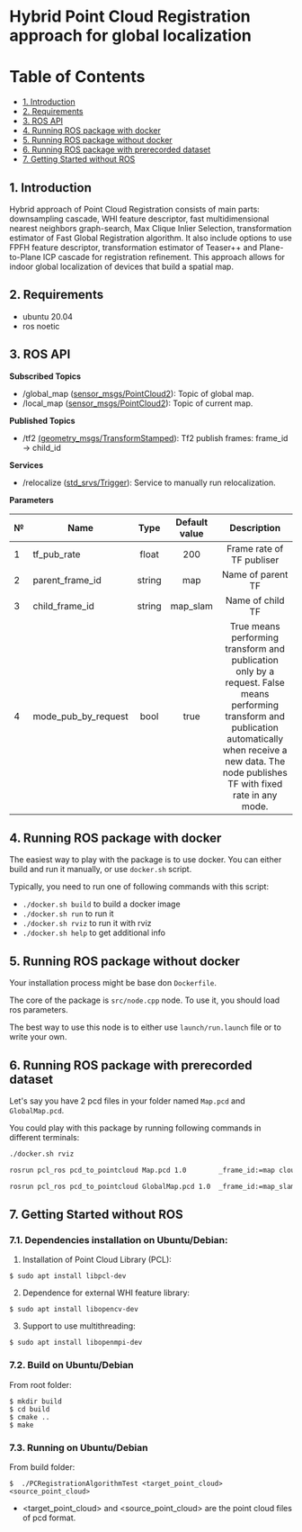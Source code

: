 # Hybrid Point Cloud Registration approach for global localization

# Table of Contents

* [1. Introduction](#1-introduction)
* [2. Requirements](#2-requirements)
* [3. ROS API](#3-ros-api)
* [4. Running ROS package with docker](#4-running-ros-package-with-docker)
* [5. Running ROS package without docker](#5-running-ros-package-without-docker)
* [6. Running ROS package with prerecorded dataset](#5-trying-ros-package-with-prerecorded-dataset)
* [7. Getting Started without ROS](#7-getting-started-without-ros)

## 1. Introduction

Hybrid approach of Point Cloud Registration consists of main parts: downsampling cascade, WHI feature descriptor, fast multidimensional nearest neighbors graph-search, Max Clique Inlier Selection, transformation estimator of Fast Global Registration algorithm. It also include options to use FPFH feature descriptor, transformation estimator of Teaser++ and Plane-to-Plane ICP cascade for registration refinement. This approach allows for indoor global localization of devices that build a spatial map.

## 2. Requirements

- ubuntu 20.04
- ros noetic

## 3. ROS API

**Subscribed Topics**

- /global_map ([sensor_msgs/PointCloud2](http://docs.ros.org/en/noetic/api/sensor_msgs/html/msg/PointCloud2.html)): Topic of global map.
- /local_map ([sensor_msgs/PointCloud2](http://docs.ros.org/en/noetic/api/sensor_msgs/html/msg/PointCloud2.html)): Topic of current map.

**Published Topics**

- /tf2 [(geometry_msgs/TransformStamped](http://docs.ros.org/en/lunar/api/geometry_msgs/html/msg/TransformStamped.html)): Tf2 publish frames: frame_id -> child_id

**Services**

- /relocalize ([std_srvs/Trigger](http://docs.ros.org/en/api/std_srvs/html/srv/Trigger.html)): Service to manually run relocalization.

**Parameters**

| № | Name                | Type   | Default value | Description               |
| - | ------------------- |:------:|:-------------:|:-------------------------:|
| 1 | tf_pub_rate         | float  | 200           | Frame rate of TF publiser |
| 2 | parent_frame_id     | string | map           | Name of parent TF         |
| 3 | child_frame_id      | string | map_slam      | Name of child TF          |
| 4 | mode_pub_by_request | bool   | true          | True means performing transform and publication only by a request. False means performing transform and publication automatically when receive a new data. The node publishes TF with fixed rate in any mode. |

## 4. Running ROS package with docker

The easiest way to play with the package is to use docker. You can either build and run it manually, or use `docker.sh` script.

Typically, you need to run one of following commands with this script:

- `./docker.sh build` to build a docker image
- `./docker.sh run` to run it
- `./docker.sh rviz` to run it with rviz
- `./docker.sh help` to get additional info


## 5. Running ROS package without docker

Your installation process might be base don `Dockerfile`.

The core of the package is `src/node.cpp` node. To use it, you should load ros parameters.

The best way to use this node is to either use `launch/run.launch` file or to write your own.

## 6. Running ROS package with prerecorded dataset

Let's say you have 2 pcd files in your folder named `Map.pcd` and `GlobalMap.pcd`.

You could play with this package by running following commands in different terminals:

```bash
./docker.sh rviz
```

```bash
rosrun pcl_ros pcd_to_pointcloud Map.pcd 1.0        _frame_id:=map cloud_pcd:=/local_map __name:=my_node2
```

```bash
rosrun pcl_ros pcd_to_pointcloud GlobalMap.pcd 1.0  _frame_id:=map_slam cloud_pcd:=/global_map __name:=my_node1
```

## 7. Getting Started without ROS

### 7.1. Dependencies installation on Ubuntu/Debian:


1) Installation of Point Cloud Library (PCL):
```
$ sudo apt install libpcl-dev
```
2) Dependence for external WHI feature library:
```
$ sudo apt install libopencv-dev
```
3) Support to use multithreading:
```
$ sudo apt install libopenmpi-dev
```

### 7.2. Build on Ubuntu/Debian

From root folder:
```
$ mkdir build 
$ cd build
$ cmake ..
$ make
```
### 7.3. Running on Ubuntu/Debian
From build folder:

```
$  ./PCRegistrationAlgorithmTest <target_point_cloud> <source_point_cloud>
```
* \<target_point_cloud\> and \<source_point_cloud> are the point cloud files of pcd format.

